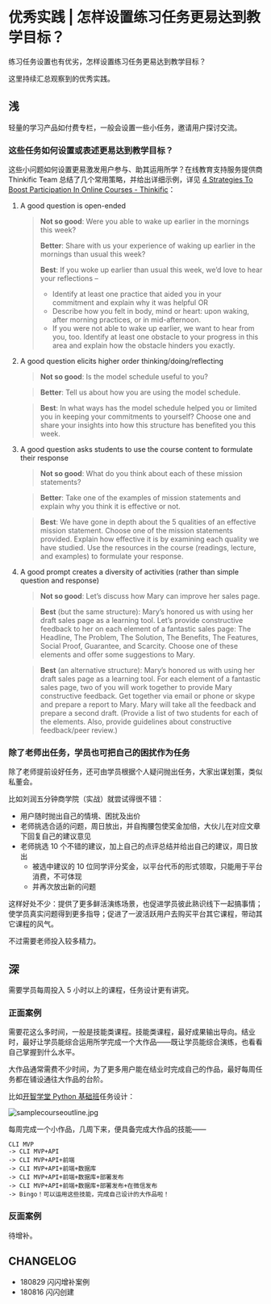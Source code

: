 # 优秀实践 | 怎样设置练习任务更易达到教学目标？

练习任务设置也有优劣，怎样设置练习任务更易达到教学目标？

这里持续汇总观察到的优秀实践。

## 浅

轻量的学习产品如付费专栏，一般会设置一些小任务，邀请用户探讨交流。

### 这些任务如何设置或表述更易达到教学目标？

这些小问题如何设置更易激发用户参与、助其运用所学？在线教育支持服务提供商 Thinkific Team 总结了几个常用策略，并给出详细示例，详见 [4 Strategies To Boost Participation In Online Courses - Thinkific](https://www.thinkific.com/blog/4-strategies-boost-participation-online-courses/)：

1. A good question is open-ended 

    > **Not so good**: Were you able to wake up earlier in the mornings this week?
    >     
    > **Better**: Share with us your experience of waking up earlier in the mornings than usual this week?
    >     
    > **Best**: If you woke up earlier than usual this week, we’d love to hear your reflections –
    >     
    > - Identify at least one practice that aided you in your commitment and explain why it was helpful OR
    > - Describe how you felt in body, mind or heart: upon waking, after morning practices, or in mid-afternoon.
    > - If you were not able to wake up earlier, we want to hear from you, too. Identify at least one obstacle to your progress in this area and explain how the obstacle hinders you exactly.

2. A good question elicits higher order thinking/doing/reflecting

    > **Not so good**: Is the model schedule useful to you?
    
    > **Better**: Tell us about how you are using the model schedule.
    
    > **Best**: In what ways has the model schedule helped you or limited you in keeping your commitments to yourself? Choose one and share your insights into how this structure has benefited you this week.

3. A good question asks students to use the course content to formulate their response

    > **Not so good**: What do you think about each of these mission statements?
    
    > **Better**: Take one of the examples of mission statements and explain why you think it is effective or not.
    
    > **Best**: We have gone in depth about the 5 qualities of an effective mission statement. Choose one of the mission statements provided. Explain how effective it is by examining each quality we have studied. Use the resources in the course (readings, lecture, and examples) to formulate your response.

4. A good prompt creates a diversity of activities (rather than simple question and response)

    > **Not so good**: Let’s discuss how Mary can improve her sales page.
    
    > **Best** (but the same structure): Mary’s honored us with using her draft sales page as a learning tool. Let’s provide constructive feedback to her on each element of a fantastic sales page: The Headline, The Problem, The Solution, The Benefits, The Features, Social Proof, Guarantee, and Scarcity. Choose one of these elements and offer some suggestions to Mary.
    
    > **Best** (an alternative structure): Mary’s honored us with using her draft sales page as a learning tool. For each element of a fantastic sales page, two of you will work together to provide Mary constructive feedback. Get together via email or phone or skype and prepare a report to Mary. Mary will take all the feedback and prepare a second draft. (Provide a list of two students for each of the elements. Also, provide guidelines about constructive feedback/peer review.)

### 除了老师出任务，学员也可把自己的困扰作为任务

除了老师提前设好任务，还可由学员根据个人疑问抛出任务，大家出谋划策，类似私董会。

比如刘润五分钟商学院（实战）就尝试得很不错：

- 用户随时抛出自己的情境、困扰及出价
- 老师挑选合适的问题，周日放出，并自掏腰包使奖金加倍，大伙儿在对应文章下回复自己的建议意见
- 老师挑选 10 个不错的建议，加上自己的点评总结并给出自己的建议，周日放出
    - 被选中建议的 10 位同学评分奖金，以平台代币的形式领取，只能用于平台消费，不可体现
    - 并再次放出新的问题

这样好处不少：提供了更多鲜活演练场景，也促进学员彼此熟识线下一起搞事情；使学员真实问题得到更多指导；促进了一波活跃用户去购买平台其它课程，带动其它课程的风气。

不过需要老师投入较多精力。

## 深

需要学员每周投入 5 小时以上的课程，任务设计更有讲究。

### 正面案例

需要花这么多时间，一般是技能类课程。技能类课程，最好成果输出导向。结业时，最好让学员能综合运用所学完成一个大作品——既让学员能综合演练，也看看自己掌握到什么水平。

大作品通常需费不少时间，为了更多用户能在结业时完成自己的作品，最好每周任务都在铺设通往大作品的台阶。

比如[开智学堂 Python 基础班](https://mp.weixin.qq.com/s/0xDHRCpsUwxD23LB47mR9w)任务设计：

![samplecourseoutline.jpg](http://openmindclub.zoomquiet.top/ishanshan/samplecourseoutline.jpg?imageView2/2/w/350)

每周完成一个小作品，几周下来，便具备完成大作品的技能—— 

    CLI MVP 
    -> CLI MVP+API 
    -> CLI MVP+API+前端 
    -> CLI MVP+API+前端+数据库 
    -> CLI MVP+API+前端+数据库+部署发布 
    -> CLI MVP+API+前端+数据库+部署发布+在微信发布 
    -> Bingo！可以运用这些技能，完成自己设计的大作品啦！


### 反面案例

待增补。

## CHANGELOG 

- 180829 闪闪增补案例
- 180816 闪闪创建


